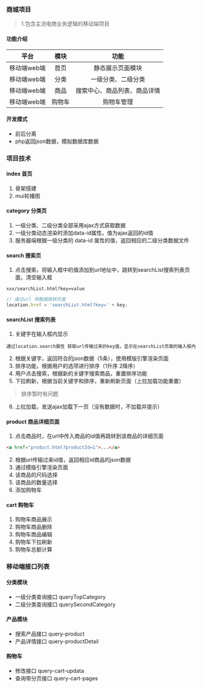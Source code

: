 ### 商城项目

>1.包含主流电商业务逻辑的移动端项目   

#### 功能介绍

| 平台 | 模块 | 功能 |
|:------:|:-----:|:-----:|
|移动端web端|首页|静态展示页面模块|
|移动端web端|分类|一级分类、二级分类|
|移动端web端|商品|搜索中心、商品列表、商品详情|
|移动端web端|购物车|购物车管理|

#### 开发模式
- 前后分离
- php返回json数据，模拟数据库数据

### 项目技术
#### index 首页
1. 骨架搭建
2. mui轮播图

#### category 分类页
1. 一级分类、二级分类全部采用ajax方式获取数据
2. 一级分类动态渲染时添加data-id属性，值为ajax返回的id值
3. 服务器端根据一级分类的 data-id 属性的值，返回相应的二级分类数据文件

#### search 搜索页
1. 点击搜索，将输入框中的值添加到url地址中，跳转到searchList搜索列表页面，清空输入框
  ```
  xxx/searchList.html?key=value
  ```
  ```javascript
  // 通过url 带数据跳转页面
  location.href = 'searchList.html?key=' + key;
  ```

#### searchList 搜索列表
1. 关键字在输入框内显示
  ```
  通过location.search属性 获取url传输过来的key值，显示在searchList页面的输入框内
  ```
2. 根据关键字，返回符合的json数据（5条），使用模版引擎渲染页面
3. 排序功能，根据用户的选项进行排序（1升序 2降序）
4. 用户点击搜索，根据新的关键字搜索商品，重置排序功能
5. 下拉刷新，根据当前关键字和排序，重新刷新页面（上拉加载功能重置）   
  >排序暂时有问题
6. 上拉加载，发送ajax加载下一页（没有数据时，不加载并提示）

#### product 商品详细页面
1. 点击商品时，在url中传入商品的id值再跳转到该商品的详细页面
  ```html
  <a href="product.html?productId=1">...</a>
  ```
2. 根据url传输过来id值，返回相应id商品的json数据
3. 通过模版引擎渲染页面
4. 该商品的尺码选择
5. 该商品的数量选择
6. 添加购物车

#### cart 购物车
1. 购物车商品展示
2. 购物车商品删除
3. 购物车商品编辑
4. 购物车下拉刷新
5. 购物车总额计算



### 移动端接口列表
#### 分类模块
 - 一级分类查询接口 queryTopCategory
 - 二级分类查询接口 querySecondCategory
#### 产品模块
 - 搜索产品接口 query-product
 - 产品详情接口 query-productDetail
#### 购物车
 - 修改接口 query-cart-updata
 - 查询带分页接口 query-cart-pages




